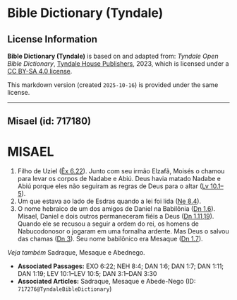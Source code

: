 # Bible Dictionary (Tyndale)

## License Information

**Bible Dictionary (Tyndale)** is based on and adapted from: _Tyndale Open Bible Dictionary_, [Tyndale House Publishers](https://tyndaleopenresources.com/), 2023, which is licensed under a [CC BY-SA 4.0 license](https://creativecommons.org/licenses/by-sa/4.0/legalcode.en).

This markdown version (created `2025-10-16`) is provided under the same license.



--------------------------------

## Misael (id: 717180)

MISAEL
======

1. Filho de Uziel ([Êx 6\.22](https://ref.ly/Exod6:22)). Junto com seu irmão Elzafã, Moisés o chamou para levar os corpos de Nadabe e Abiú. Deus havia matado Nadabe e Abiú porque eles não seguiram as regras de Deus para o altar ([Lv 10\.1–5](https://ref.ly/Lev10:1-Lev10:5)).
2. Um que estava ao lado de Esdras quando a lei foi lida ([Ne 8\.4](https://ref.ly/Neh8:4)).
3. O nome hebraico de um dos amigos de Daniel na Babilônia ([Dn 1\.6](https://ref.ly/Dan1:6)). Misael, Daniel e dois outros permaneceram fiéis a Deus ([Dn 1\.11,19](https://ref.ly/Dan1:11,Dan1:19)). Quando ele se recusou a seguir a ordem do rei, os homens de Nabucodonosor o jogaram em uma fornalha ardente. Mas Deus o salvou das chamas ([Dn 3](https://ref.ly/Dan3:1-Dan3:30)). Seu nome babilônico era Mesaque ([Dn 1\.7](https://ref.ly/Dan1:7)).

*Veja também* Sadraque, Mesaque e Abednego.

* **Associated Passages:** EXO 6:22; NEH 8:4; DAN 1:6; DAN 1:7; DAN 1:11; DAN 1:19; LEV 10:1–LEV 10:5; DAN 3:1–DAN 3:30
* **Associated Articles:** Sadraque, Mesaque e Abede-Nego (ID: `717276@TyndaleBibleDictionary`)


